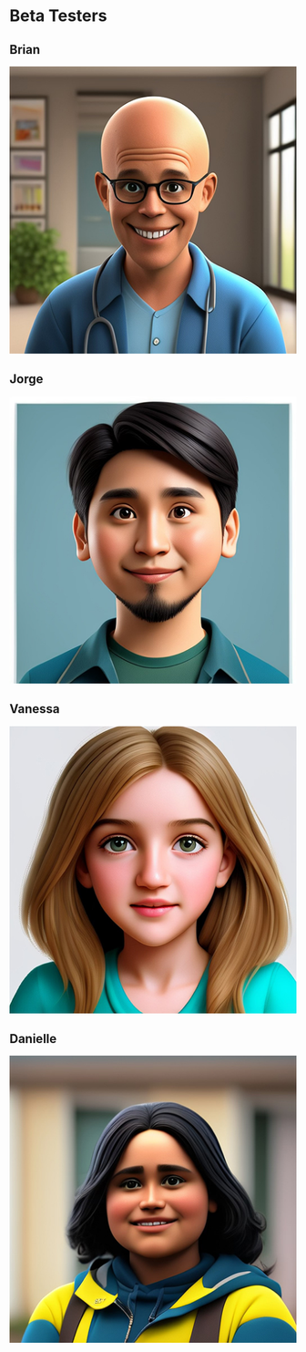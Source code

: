 # Beta Testers

## Brian

 [![Brian B](https://github.com/c1r15/.github/blob/main/beta-users/brian.jpeg?raw=true)](https://github.com/c1r15/.github/blob/main/beta-users/brian.jpeg?raw=true)

## Jorge

[![Jorge C](https://github.com/c1r15/.github/blob/main/beta-users/jorge.jpeg?raw=true)](https://github.com/c1r15/.github/blob/main/beta-users/jorge.jpeg?raw=true)

## Vanessa

[![Vanessa R](https://github.com/c1r15/.github/blob/main/beta-users/vanessa.jpeg?raw=true)](https://github.com/c1r15/.github/blob/main/beta-users/vanessa.jpeg?raw=true)

## Danielle

[![Danielle S](https://github.com/c1r15/.github/blob/main/beta-users/danielle.jpeg?raw=true)](https://github.com/c1r15/.github/blob/main/beta-users/danielle.jpeg?raw=true)
